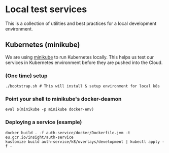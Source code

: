 # Local test services

This is a collection of utilities and best practices for a local development environment.

## Kubernetes (minikube)

We are using [minikube](https://minikube.sigs.k8s.io/) to run Kubernetes locally.
This helps us test our services in Kubernetes environment before they are pushed into the Cloud.

### (One time) setup

```shell script
./bootstrap.sh # This will install & setup environment for local k8s
```

### Point your shell to minikube's docker-deamon

```shell script
eval $(minikube -p minikube docker-env)
```

### Deploying a service (example)

```shell script
docker build . -f auth-service/docker/Dockerfile.jvm -t eu.gcr.io/insight/auth-service
kustomize build auth-service/k8/overlays/development | kubectl apply -f -
```
